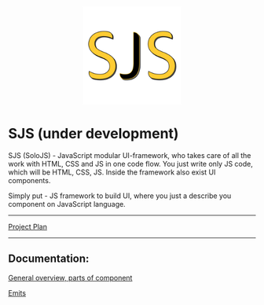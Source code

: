 

<p align="center"><img width="200" src="https://github.com/RayVector/SoloJS/blob/master/SoloJS Logo.png"></p>

# SJS (under development)

SJS (SoloJS) - JavaScript modular UI-framework, who takes care of all the work with HTML, CSS and JS in one code flow. 
You just write only JS code, which will be HTML, CSS, JS. Inside the framework also exist UI components.

Simply put - JS framework to build UI, where you just a describe you component  on JavaScript language.
___

<a href="https://github.com/users/RayVector/projects/1?add_cards_query=is%3Aopen">Project Plan</a>

___


## Documentation:

<a href="https://github.com/RayVector/SoloJS/wiki/General-review.-Component-parts">General overview, parts of component</a>

<a href="https://github.com/RayVector/SoloJS/wiki/Emitting-from-Child-to-Parent">Emits</a>



